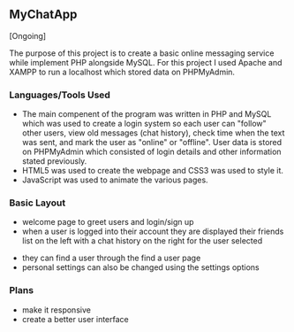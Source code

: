 ## MyChatApp
[Ongoing]

The purpose of this project is to create a basic online messaging service while implement PHP alongside MySQL. For this project I used Apache and XAMPP to run a localhost which stored data on PHPMyAdmin.

### Languages/Tools Used
- The main compenent of the program was written in PHP and MySQL which was used to create a login system so each user can "follow" other users, view old messages (chat history), check time when the text was sent, and mark the user as "online" or "offline". User data is stored on PHPMyAdmin which consisted of login details and other information stated previously. </br>
- HTML5 was used to create the webpage and CSS3 was used to style it. </br>
- JavaScript was used to animate the various pages. </br>


### Basic Layout
+ welcome page to greet users and login/sign up </br>
+ when a user is logged into their account they are displayed their friends list on the left with a chat history on the right for the user selected </br>
- they can find a user through the find a user page
- personal settings can also be changed using the settings options

### Plans
- make it responsive </br>
- create a better user interface
